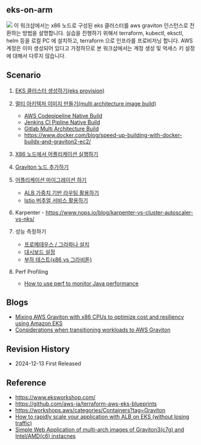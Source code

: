 ## eks-on-arm ## 
![](https://github.com/gnosia93/eks-grv-mig/blob/main/tutorial/images/ws-archi-1.png)
이 워크샵에서는 x86 노드로 구성된 eks 클러스터를 aws graviton 인스턴스로 전환하는 방법을 설명합니다. 실습을 진행하기 위해서 terraform, kubectl, eksctl, helm 등을 로컬 PC 에 설치하고, terraform 으로 인프라를 프로비저닝 합니다. AWS 계정은 이미 생성되어 있다고 가정하므로 본 워크샵에서는 계정 생성 및 억세스 키 설정에 대해서 다루지 않습니다.  

## Scenario ##

1. [EKS 클러스터 생성하기(eks provision)](https://github.com/gnosia93/eks-grv-mig/blob/main/tutorial/1.infra.md)

2. [멀티 아키텍처 이미지 만들기(multi architecture image build)](https://github.com/gnosia93/eks-grv-mig/blob/main/tutorial/2.multi-arch-image.md)
       
   - [AWS Codepipeline Native Build](https://github.com/gnosia93/eks-grv-mig/blob/main/tutorial/2.multi-arch-codepipe.md)
   - [Jenkins CI Pipline Native Build](https://github.com/gnosia93/eks-grv-mig/blob/main/tutorial/2.multi-arch-jenkins.md)
   - [Gitlab Multi Architecture Build](https://github.com/gnosia93/eks-grv-mig/blob/main/tutorial/2.multi-arch-gitlab.md)
   - https://www.docker.com/blog/speed-up-building-with-docker-buildx-and-graviton2-ec2/
         
3. [X86 노드에서 어플리케이션 실행하기](https://github.com/gnosia93/eks-grv-mig/blob/main/tutorial/3.x86-app.md)
       
4. [Graviton 노드 추가하기](https://github.com/gnosia93/eks-grv-mig/blob/main/tutorial/4.graviton-nodegroup.md)

5. [어플리케이션 마이그레이션 하기](https://github.com/gnosia93/eks-grv-mig/blob/main/tutorial/5.app-mig.md)

    - [ALB 가중치 기반 라우팅 활용하기](https://github.com/gnosia93/eks-grv-mig/blob/main/tutorial/5-1.alb-weight-routing.md)
    - [Istio 버추얼 서비스 활용하기](https://github.com/gnosia93/eks-grv-mig/blob/main/tutorial/5-2.istio-routing.md)      

6. Karpenter - https://www.nops.io/blog/karpenter-vs-cluster-autoscaler-vs-nks/
  
7. 성능 측정하기
   
    - [프로메테우스 / 그라파나 설치](https://github.com/gnosia93/eks-grv-adp/blob/main/tutorial/6.perf-prometheus.md)
    - [대시보드 설정](https://github.com/gnosia93/eks-grv-mig/blob/main/tutorial/6.perf-mon.md)
    - [부하 테스트(x86 vs 그라비톤)](https://github.com/gnosia93/eks-grv-mig/blob/main/tutorial/6.perf-ab.md)

8. Perf Profiling
    
    - [How to use perf to monitor Java performance](https://bell-sw.com/announcements/2022/04/07/how-to-use-perf-to-monitor-java-performance/)

## Blogs ##

* [Mixing AWS Graviton with x86 CPUs to optimize cost and resiliency using Amazon EKS](https://aws.amazon.com/blogs/compute/mixing-aws-graviton-with-x86-cpus-to-optimize-cost-and-resilience-using-amazon-eks/)
* [Considerations when transitioning workloads to AWS Graviton](https://github.com/aws/aws-graviton-getting-started/blob/main/transition-guide.md)


## Revision History ##
* 2024-12-13 First Released

## Reference ##

* https://www.eksworkshop.com/
* https://github.com/aws-ia/terraform-aws-eks-blueprints
* https://workshops.aws/categories/Containers?tag=Graviton
* [How to rapidly scale your application with ALB on EKS (without losing traffic)](https://github.com/aws-samples/app-health-with-aws-load-balancer-controller/tree/main)
* [Simple Web Application of multi-arch images of Graviton3(c7g) and Intel/AMD(c6) instacnes](https://github.com/aws-samples/app-health-with-aws-load-balancer-controller/tree/main/simple-multiarch-app)
